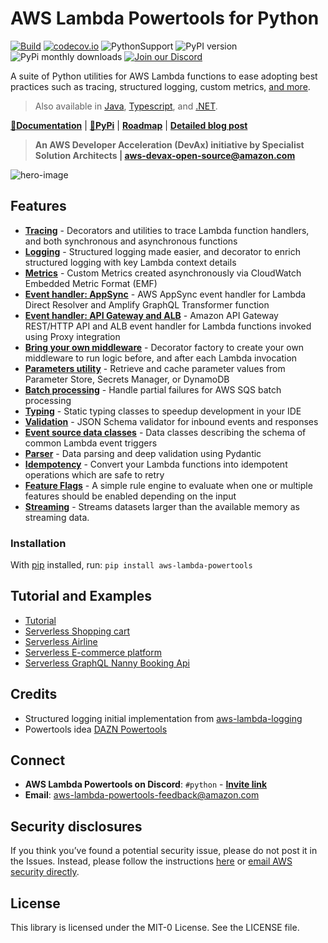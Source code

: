 <!-- markdownlint-disable MD013 MD041 MD043  -->
# AWS Lambda Powertools for Python

[![Build](https://github.com/awslabs/aws-lambda-powertools-python/actions/workflows/python_build.yml/badge.svg)](https://github.com/awslabs/aws-lambda-powertools-python/actions/workflows/python_build.yml)
[![codecov.io](https://codecov.io/github/awslabs/aws-lambda-powertools-python/branch/develop/graphs/badge.svg)](https://app.codecov.io/gh/awslabs/aws-lambda-powertools-python)
![PythonSupport](https://img.shields.io/static/v1?label=python&message=%203.7|%203.8|%203.9&color=blue?style=flat-square&logo=python) ![PyPI version](https://badge.fury.io/py/aws-lambda-powertools.svg) ![PyPi monthly downloads](https://img.shields.io/pypi/dm/aws-lambda-powertools) [![Join our Discord](https://dcbadge.vercel.app/api/server/B8zZKbbyET)](https://discord.gg/B8zZKbbyET)

A suite of Python utilities for AWS Lambda functions to ease adopting best practices such as tracing, structured logging, custom metrics, [and more](https://awslabs.github.io/aws-lambda-powertools-python/latest/#features).

> Also available in [Java](https://github.com/awslabs/aws-lambda-powertools-java), [Typescript](https://github.com/awslabs/aws-lambda-powertools-typescript), and [.NET](https://awslabs.github.io/aws-lambda-powertools-dotnet/).

**[📜Documentation](https://awslabs.github.io/aws-lambda-powertools-python/)** | **[🐍PyPi](https://pypi.org/project/aws-lambda-powertools/)** | **[Roadmap](https://awslabs.github.io/aws-lambda-powertools-python/latest/roadmap/)** | **[Detailed blog post](https://aws.amazon.com/blogs/opensource/simplifying-serverless-best-practices-with-lambda-powertools/)**

> **An AWS Developer Acceleration (DevAx) initiative by Specialist Solution Architects | aws-devax-open-source@amazon.com**

![hero-image](https://user-images.githubusercontent.com/3340292/198254617-d0fdb672-86a6-4988-8a40-adf437135e0a.png)

## Features

* **[Tracing](https://awslabs.github.io/aws-lambda-powertools-python/latest/core/tracer/)** - Decorators and utilities to trace Lambda function handlers, and both synchronous and asynchronous functions
* **[Logging](https://awslabs.github.io/aws-lambda-powertools-python/latest/core/logger/)** - Structured logging made easier, and decorator to enrich structured logging with key Lambda context details
* **[Metrics](https://awslabs.github.io/aws-lambda-powertools-python/latest/core/metrics/)** - Custom Metrics created asynchronously via CloudWatch Embedded Metric Format (EMF)
* **[Event handler: AppSync](https://awslabs.github.io/aws-lambda-powertools-python/latest/core/event_handler/appsync/)** - AWS AppSync event handler for Lambda Direct Resolver and Amplify GraphQL Transformer function
* **[Event handler: API Gateway and ALB](https://awslabs.github.io/aws-lambda-powertools-python/latest/core/event_handler/api_gateway/)** - Amazon API Gateway REST/HTTP API and ALB event handler for Lambda functions invoked using Proxy integration
* **[Bring your own middleware](https://awslabs.github.io/aws-lambda-powertools-python/latest/utilities/middleware_factory/)** - Decorator factory to create your own middleware to run logic before, and after each Lambda invocation
* **[Parameters utility](https://awslabs.github.io/aws-lambda-powertools-python/latest/utilities/parameters/)** - Retrieve and cache parameter values from Parameter Store, Secrets Manager, or DynamoDB
* **[Batch processing](https://awslabs.github.io/aws-lambda-powertools-python/latest/utilities/batch/)** - Handle partial failures for AWS SQS batch processing
* **[Typing](https://awslabs.github.io/aws-lambda-powertools-python/latest/utilities/typing/)** - Static typing classes to speedup development in your IDE
* **[Validation](https://awslabs.github.io/aws-lambda-powertools-python/latest/utilities/validation/)** - JSON Schema validator for inbound events and responses
* **[Event source data classes](https://awslabs.github.io/aws-lambda-powertools-python/latest/utilities/data_classes/)** - Data classes describing the schema of common Lambda event triggers
* **[Parser](https://awslabs.github.io/aws-lambda-powertools-python/latest/utilities/parser/)** - Data parsing and deep validation using Pydantic
* **[Idempotency](https://awslabs.github.io/aws-lambda-powertools-python/latest/utilities/idempotency/)** - Convert your Lambda functions into idempotent operations which are safe to retry
* **[Feature Flags](https://awslabs.github.io/aws-lambda-powertools-python/latest/utilities/feature_flags/)** - A simple rule engine to evaluate when one or multiple features should be enabled depending on the input
* **[Streaming](https://awslabs.github.io/aws-lambda-powertools-python/latest/utilities/streaming/)** - Streams datasets larger than the available memory as streaming data.

### Installation

With [pip](https://pip.pypa.io/en/latest/index.html) installed, run: ``pip install aws-lambda-powertools``

## Tutorial and Examples

* [Tutorial](https://awslabs.github.io/aws-lambda-powertools-python/latest/tutorial)
* [Serverless Shopping cart](https://github.com/aws-samples/aws-serverless-shopping-cart)
* [Serverless Airline](https://github.com/aws-samples/aws-serverless-airline-booking)
* [Serverless E-commerce platform](https://github.com/aws-samples/aws-serverless-ecommerce-platform)
* [Serverless GraphQL Nanny Booking Api](https://github.com/trey-rosius/babysitter_api)

## Credits

* Structured logging initial implementation from [aws-lambda-logging](https://gitlab.com/hadrien/aws_lambda_logging)
* Powertools idea [DAZN Powertools](https://github.com/getndazn/dazn-lambda-powertools/)

## Connect

* **AWS Lambda Powertools on Discord**: `#python` - **[Invite link](https://discord.gg/B8zZKbbyET)**
* **Email**: aws-lambda-powertools-feedback@amazon.com

## Security disclosures

If you think you’ve found a potential security issue, please do not post it in the Issues.  Instead, please follow the instructions [here](https://aws.amazon.com/security/vulnerability-reporting/) or [email AWS security directly](mailto:aws-security@amazon.com).

## License

This library is licensed under the MIT-0 License. See the LICENSE file.
